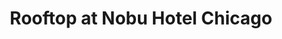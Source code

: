 ---
layout: place
title: "Rooftop at Nobu Hotel Chicago"
permalink: /illinois/chicago/rooftop-at-nobu-hotel-chicago.html
stateAbbr: IL
stateName: Illinois
cityName: Chicago
place_id: ChIJeX3F8eUtDogRIlPIC1Si8dM
photos:
  - name: >-
      places/ChIJeX3F8eUtDogRIlPIC1Si8dM/photos/AeeoHcK0gDSZ-DZ2lE7CNNlhn2p6q9h7D4tzsohJUBB6aFcK_1_EiNB37MsASxmhGXZbp7ggwFMfOJSkwqfsFdMp2ovgZzbdUX9ugANzwWnC9aLXzUJcyPACYDQpEZOjJdEf-SHpHKp5ccJRlgOSv53nXRsG2X7LB9pcgzUvUz_mgU6KSiCeKY0NnlboxjupavhKzQ34jd6Q8UJd1F8KX2ljtKykcBXYDV4NdLDzgeqrsQk0WVF2vKp-aG6gLizuWTkMxwa3m5DaY4GcE2iKJHRswDXgC8Y64BPyamcaXcta5dd6wDOicn6P6Zcv0cFjGtNAk_feb4rKnx57hMmikxV-SchXNPlJEBm65K4WUWFoV2wJtjcixtBsCHDlAdPQjrRoheZa0nia-Z3ByKjWwxmmuN2VMfNxwUBEQeGqAPJc2jOfmkat
    widthPx: 3072
    heightPx: 4080
    authorAttributions:
      - displayName: Mike Nontharit Maniam
        uri: https://maps.google.com/maps/contrib/109215616066530593854
        photoUri: >-
          https://lh3.googleusercontent.com/a-/ALV-UjXJrCQCp7ljTOiufbXZ7fmv7xmkUvCm7Mh_OdFsznODl6JS5lMm=s100-p-k-no-mo
    flagContentUri: >-
      https://www.google.com/local/imagery/report/?cb_client=maps_api_places.places_api&image_key=!1e10!2sCIHM0ogKEICAgIDxhvaA5QE&hl=en-US
    googleMapsUri: >-
      https://www.google.com/maps/place//data=!3m4!1e2!3m2!1sCIHM0ogKEICAgIDxhvaA5QE!2e10!4m2!3m1!1s0x880e2de5f1c57d79:0xd3f1a2540bc85322
  - name: >-
      places/ChIJeX3F8eUtDogRIlPIC1Si8dM/photos/AeeoHcKIHUGONlwexxPUKhRZu3x4hnvGta68kmsDoOwjzzWpiqJLxBmvjylvl7O4E5ckbGKBMe6Getx09YzCYltdFfhwdqGAc57eEBSsiYrVBnGakPIDrw0TFFCgPpWir3_rRDp8zO2vTB1q4vvwBipNE7B0Uwz45orG4JoYzFNDWCsQ48hS1fh_Q48mWiydZvY7uCePTNI5Y46FiymHUIH1_H41U1TvFfeiCRK4YsJ1AVXNnzfxR_9m5t3cMf6Lqz3oOYC1p3wyY7vvBe95IVPqQLuSkn2dDMdRWJjwW_bPOYqqlruwHG1XOCWNULUSG316FGh-7Q_NJ6RY1leNq1UDZcTGdB1mX9x2-vaT66qWxBTdjJClWKQ_3IPb67ZjJULJl5ffT_WaL_vV7-Lm44czldCLd6CTqttEnQczA46iqhYie0IZ
    widthPx: 1032
    heightPx: 762
    authorAttributions:
      - displayName: David Vega (Tridence)
        uri: https://maps.google.com/maps/contrib/108671578383049741960
        photoUri: >-
          https://lh3.googleusercontent.com/a-/ALV-UjUTOJXRrzxTmsd-d5u6dMjEqLFwylAvpKQ8ta2sdumWLcvqzSU7EA=s100-p-k-no-mo
    flagContentUri: >-
      https://www.google.com/local/imagery/report/?cb_client=maps_api_places.places_api&image_key=!1e10!2sCIHM0ogKEICAgICqzrCfvQE&hl=en-US
    googleMapsUri: >-
      https://www.google.com/maps/place//data=!3m4!1e2!3m2!1sCIHM0ogKEICAgICqzrCfvQE!2e10!4m2!3m1!1s0x880e2de5f1c57d79:0xd3f1a2540bc85322
  - name: >-
      places/ChIJeX3F8eUtDogRIlPIC1Si8dM/photos/AeeoHcJU6tSMJBFXxST3dgQXcbzwYBMcw22rrnU2GLET_l4iqqNWNMCJx_Jp3gRXYEGulRVw5UIUaBBGvpeSRKJXMBd9Hi2qh_LhzHjwdFi33At1vzMsmV6ZFMWvNzfjfOhzjkby12eIkOUV9AQQfMoT2NwDIFthh33rbbOfb7hk0IeEPZHawy1-xwSXMPbZ0smTASWUemt2_zIn7lNbeZPAS9ktIsdG1BfXh-XOxCwm4rP-Oa37CWRrnzpUZYzZ1hFT-q_dSRZXpEEXDW9RhfGVmg4iQIoL8dNfK50d35RLgBWBMg
    widthPx: 1280
    heightPx: 720
    authorAttributions:
      - displayName: Rooftop at Nobu Hotel Chicago
        uri: https://maps.google.com/maps/contrib/102266140130763190421
        photoUri: >-
          https://lh3.googleusercontent.com/a-/ALV-UjW6gca4NslyZsMSeKafLjkDeDOyJIB7XKv1TX3lrcudbU5C0N51=s100-p-k-no-mo
    flagContentUri: >-
      https://www.google.com/local/imagery/report/?cb_client=maps_api_places.places_api&image_key=!1e10!2sAF1QipPkOPN_2_PO3Gxvz-6lNlKmRe2W-jYirW-50skl&hl=en-US
    googleMapsUri: >-
      https://www.google.com/maps/place//data=!3m4!1e2!3m2!1sAF1QipPkOPN_2_PO3Gxvz-6lNlKmRe2W-jYirW-50skl!2e10!4m2!3m1!1s0x880e2de5f1c57d79:0xd3f1a2540bc85322
  - name: >-
      places/ChIJeX3F8eUtDogRIlPIC1Si8dM/photos/AeeoHcLHvsruCdo7gg_Qmc8rsrz78_wBZUaDhilVErpJ2QnMEtuDjQ8o6lgLOu5BIv2ZBaqG645_17HKFlR-RlD5hdi8nHCa2_xRl-6-CvwbXa3AyAze7KN6tId_Ps8Ji4KOKKu5A5PR_1sCHLlZC87-eAWB9k6yQ10WY-Xz1zzRL-2CxiPvr_2TJqaDke6GvEenkLxQTSy6UQPG3QoWMarskvou0rSxcY4-Z6vepAODb9qEUm0dadlomilB7tKSNfrutirhYhVPR96Y202UUbTeCSPHdlgH2iwmNUfjWAmZN9tEoEzTYTGldqLTemgoz4oo7beU7UudBjt-HszdJrLV4biYYEH1QjTF17Wv51f-YTP-sNvB5vEp7Y6y9V2LutwopdP2235wc66ndd4IffcWluQxRKIrFZwiBog-eeyL0PJk5Q
    widthPx: 1290
    heightPx: 1612
    authorAttributions:
      - displayName: ɑnnie
        uri: https://maps.google.com/maps/contrib/100072236457454303124
        photoUri: >-
          https://lh3.googleusercontent.com/a-/ALV-UjWxv0dHtAckNE-dh7oPMYD6htqOtQp4_No0ys7Hycs1-aeHSXbY=s100-p-k-no-mo
    flagContentUri: >-
      https://www.google.com/local/imagery/report/?cb_client=maps_api_places.places_api&image_key=!1e10!2sCIHM0ogKEICAgIDLkLmzMw&hl=en-US
    googleMapsUri: >-
      https://www.google.com/maps/place//data=!3m4!1e2!3m2!1sCIHM0ogKEICAgIDLkLmzMw!2e10!4m2!3m1!1s0x880e2de5f1c57d79:0xd3f1a2540bc85322
  - name: >-
      places/ChIJeX3F8eUtDogRIlPIC1Si8dM/photos/AeeoHcJfE8Wp-tNkZXtTF1_o2HlOtnflcjd6nIm2L7oLw04O9Xh3Q9GWN2UEXdNVjp-oNWUFaM8LNMz1xPgULHbKUmuE-GpqPBesEnd6KqyrjkYRdBsTvnuMqZDMGw_KkQnRszy4gKnl8y8se_3qBwFhWdbnQ8N_yDx8IS9hzsCYnFKx3CV2E9CTWB8EZNffr8K6wysw3GtqcFEbMdP9RdCJU6E-u_XCWNbOro0Y1XCNYNRjsdW44DovfbPToxuLt8v4GjPoj4HQh2ldC7jVh94iTJe0d-sF-NL9XpCmEdy9hnkQUfNchJnlaMIYSMWKOTm0cGPPL42QMFzH8CLV_BPzEf-TCjoXhAiPvrtskwW_07Z7Yzc7NsYFfsgDYScVqTKaYQfktmpX93fdERg_LLb0ap3jufnJ6qSgQw05VpuIfmOPjA
    widthPx: 4000
    heightPx: 3000
    authorAttributions:
      - displayName: Brett Pommerenck
        uri: https://maps.google.com/maps/contrib/109507533210269604176
        photoUri: >-
          https://lh3.googleusercontent.com/a-/ALV-UjWO7gbP5GYzHUhYWjR5hZxHWuFH26yKyrHQlqT0YLiTDGwgbkrY=s100-p-k-no-mo
    flagContentUri: >-
      https://www.google.com/local/imagery/report/?cb_client=maps_api_places.places_api&image_key=!1e10!2sCIHM0ogKEICAgICJgOuaLg&hl=en-US
    googleMapsUri: >-
      https://www.google.com/maps/place//data=!3m4!1e2!3m2!1sCIHM0ogKEICAgICJgOuaLg!2e10!4m2!3m1!1s0x880e2de5f1c57d79:0xd3f1a2540bc85322
  - name: >-
      places/ChIJeX3F8eUtDogRIlPIC1Si8dM/photos/AeeoHcJMs0ikszlh20hCnX2V8VNU3o6kcws0GHFgvJOBWss5IjL-ueVu7AoFHiAKR9rYnGQsXmVzgrQD0G8UYQTrnoIGcmKqoZ91DdbOnCZ-zgHv1cGsqkyS9l4Zql-10ItB0s8ZdjEvFmaWtAkLjQLcSSFFMfhlmrnsXRdQGRcjydl3H2BxLZ2EepRi2Gm8bmWiiHdCDRRZiI8Aiz-zt1Qr7AK-Jw5VNlTW3rcyFZScs32KkhlFdj_RhzmwbwD5N27iX_OXVGSPfO4qqWg-mtZuEEobHA0snvlv2bisuFaqcaRvobaRh146cQ8a6wuGtyEVWYdYZqJP0cbJo5mBmd9EN8ueF4eDHD6vO25NbfJKeOEHOiZdyt6F5kRTaxmLe-W6o4_YMJXppd5oWn3-j4sRyBMQ8ceD1DaZJrhBhodUaHP29A
    widthPx: 4032
    heightPx: 3024
    authorAttributions:
      - displayName: Derek Beckman
        uri: https://maps.google.com/maps/contrib/114924175737460162588
        photoUri: >-
          https://lh3.googleusercontent.com/a/ACg8ocK6DsKUzmz48wQPngtubpucjsTMJmDvDzMylNMV58j9qk4d0Q=s100-p-k-no-mo
    flagContentUri: >-
      https://www.google.com/local/imagery/report/?cb_client=maps_api_places.places_api&image_key=!1e10!2sCIHM0ogKEICAgIDbk_G_Wg&hl=en-US
    googleMapsUri: >-
      https://www.google.com/maps/place//data=!3m4!1e2!3m2!1sCIHM0ogKEICAgIDbk_G_Wg!2e10!4m2!3m1!1s0x880e2de5f1c57d79:0xd3f1a2540bc85322
  - name: >-
      places/ChIJeX3F8eUtDogRIlPIC1Si8dM/photos/AeeoHcImAOzmj6sI64y20g1tRVrJUjDOTjmLi38aK6otcJ-J2sDK6kbOJl_rJCs76xqJ0UZ4OKxSw7zOvtb-Qg41IwWKhujIdK2Y8jhazPjodCGK-1Iq_6Fqoopw82jCaGaieL8ZSGRKKcR7DYCcZ9mbka7YNK6u6aEjRroHTZBtaxzUnedlhSSyU4kgw3OrWHbRdarD8Lhcr0kiYVBYh5vUiqveoUbfWaUVtRY_cwii_PmCh-wt3pD2x_38uxEuc2cEZOiHSEKoUhXV0bMjQHmt8TtifcQMCa4XA_6ug0VLmZ01Sk1wiGzTcS32tmE9PM_ekXgIc4yIUbALRrwrLhuP-EEfKs_d6tPGld2F59lSO2Z89UN6_BacrS-EZ2ClQxF9zTkjwtLs07Jbab00BAJqMXmFyeH2GvXUy88BwSKDYeqelw
    widthPx: 3277
    heightPx: 2458
    authorAttributions:
      - displayName: Rolo
        uri: https://maps.google.com/maps/contrib/104309418917933868148
        photoUri: >-
          https://lh3.googleusercontent.com/a-/ALV-UjUnoict0dWknAm-hCOHVgb-px5UJzmAXSL2D95K0lq6wbD-T6k=s100-p-k-no-mo
    flagContentUri: >-
      https://www.google.com/local/imagery/report/?cb_client=maps_api_places.places_api&image_key=!1e10!2sCIHM0ogKEICAgIDTjcOkHg&hl=en-US
    googleMapsUri: >-
      https://www.google.com/maps/place//data=!3m4!1e2!3m2!1sCIHM0ogKEICAgIDTjcOkHg!2e10!4m2!3m1!1s0x880e2de5f1c57d79:0xd3f1a2540bc85322
  - name: >-
      places/ChIJeX3F8eUtDogRIlPIC1Si8dM/photos/AeeoHcLqv5UyK3UtZvcpwskuuw7o2UaUd0Xl8odUT2oUsnldzIy10eT5-FY0s_qglyZmA_rBXcschlOtX_qnqcRa4XIU3tTgwNtIt-PNnWoGzWWTwbh3VYJrCPB5cMJeIlD_BFz26rkElJbR0obolKk3BfgoImHI-RueFx4_1PsTcIS4cRN454Yg2ptxrthemewG2kubHTWbC6E97oRSszssAs-tTGQhvwjZNbQObCe6loXyIqF3lmJ7gO9YEMu9IDNKX-55SHpTdcl9Crqc79j1gOSgcXtYk1BNclJDrA0IKOq7qDMoyDuIC8IqSckl5a89-qDOnRKHl7P4VZtlGkl98EVSvKAfOrcEZyy2zDsQEO3Ivs19hSRxiXBgWruYZ9hQSJfXiy2ervV6CqoO_EJqfKNXk200n7ry0Mo0Ws0yH9k
    widthPx: 1024
    heightPx: 768
    authorAttributions:
      - displayName: David Vega (Tridence)
        uri: https://maps.google.com/maps/contrib/108671578383049741960
        photoUri: >-
          https://lh3.googleusercontent.com/a-/ALV-UjUTOJXRrzxTmsd-d5u6dMjEqLFwylAvpKQ8ta2sdumWLcvqzSU7EA=s100-p-k-no-mo
    flagContentUri: >-
      https://www.google.com/local/imagery/report/?cb_client=maps_api_places.places_api&image_key=!1e10!2sCIHM0ogKEICAgICqzvDYUg&hl=en-US
    googleMapsUri: >-
      https://www.google.com/maps/place//data=!3m4!1e2!3m2!1sCIHM0ogKEICAgICqzvDYUg!2e10!4m2!3m1!1s0x880e2de5f1c57d79:0xd3f1a2540bc85322
  - name: >-
      places/ChIJeX3F8eUtDogRIlPIC1Si8dM/photos/AeeoHcL1WXvtnfRgMWcgl2pZ-ZbUQTQzs96BBwchU2JVE6DU5LBJB1EXAiXm9jQr9TNFFxU_JjX1BMJPV0HI6J9M33mFlLBZFnLucyPe95pZFcfcBBgV-jAksTC3gm6Rko9znAsbKuSXrzwFDsUl56otkbnl__YwicHKOZxzEjM9CWjAXYwCDBMUAPr077m01atYiNYzo7SiV3xeBEfZ1dQW4vJrxcc_35hKiQtxFMrau9qa4UER-29r_algpW0cVBdF8qGkq4uHru4YIQEzU_wzhfyzcQFqFA7F-jwFELN4MxBzSMEZIQo41smgS3FtHDc6baFze1BjaTT82u3rI3DhC27RmVG8ZWviGvk69Hgq9gI6rh-ZZPPU7hogs1xDadOLR0jrfD6k4l8UySwAE2DWdKJV5H3DSZcTuM2ECkodh-4Y7g
    widthPx: 3024
    heightPx: 4032
    authorAttributions:
      - displayName: Julian Harrell
        uri: https://maps.google.com/maps/contrib/107302273200042112450
        photoUri: >-
          https://lh3.googleusercontent.com/a-/ALV-UjV3rcKeMSBlkTO6ES4ZMFuTovkMvsByAjsKDKJbpIH6JxkAAlqz=s100-p-k-no-mo
    flagContentUri: >-
      https://www.google.com/local/imagery/report/?cb_client=maps_api_places.places_api&image_key=!1e10!2sCIHM0ogKEICAgICHzK_UDg&hl=en-US
    googleMapsUri: >-
      https://www.google.com/maps/place//data=!3m4!1e2!3m2!1sCIHM0ogKEICAgICHzK_UDg!2e10!4m2!3m1!1s0x880e2de5f1c57d79:0xd3f1a2540bc85322
  - name: >-
      places/ChIJeX3F8eUtDogRIlPIC1Si8dM/photos/AeeoHcJp8bff611o6RzoBZmt52x4Wg-76ym8fGOL9Utub1aVSH1GL6xdPczIDF-rR3id8PLtoRbVg_Tn5u4b2ghvKo0s9fR1Ka1XgKwKv0SrPLtfXWVz0rcwebyyABtGmu7X2zUTEYqpE9s90EZFol1mh6tEK_D033FMBXfl54pcqd6bXzBJwJ7EsRGqUuNq2rp-n2jP4_mtOcEEmXhEREh9rDEwpMooR4rEB_3KJiolkFvyYm-W5SsNWTHDNAOyOyBewoeOpUSmJCnaVc2iOm4v5eyC10-irVftKag8ukgpD2JFvWwhuHl8ZwAWifQcQigtpwmMcV5XlcBymcEq3SWDLUTHU2resEzFXZnTdKyVD8wt6Zau95BD63vOfiAc7fFFBTuGUGL3Olbdq5xG7Vr5Gy2wsYC4MrF-84ivpQJhRiwP2CZH
    widthPx: 3024
    heightPx: 4032
    authorAttributions:
      - displayName: Chris Eyo
        uri: https://maps.google.com/maps/contrib/117097421879993119090
        photoUri: >-
          https://lh3.googleusercontent.com/a-/ALV-UjUszaW0KI90Ws8sxfj9URaR1AqOhDZWVrjMbGm_x5qrCG0KZkzp=s100-p-k-no-mo
    flagContentUri: >-
      https://www.google.com/local/imagery/report/?cb_client=maps_api_places.places_api&image_key=!1e10!2sCIHM0ogKEICAgIDnh4nLlgE&hl=en-US
    googleMapsUri: >-
      https://www.google.com/maps/place//data=!3m4!1e2!3m2!1sCIHM0ogKEICAgIDnh4nLlgE!2e10!4m2!3m1!1s0x880e2de5f1c57d79:0xd3f1a2540bc85322
address: 155 N Peoria St 11th Floor, Chicago, IL 60607, USA
street: 155 N Peoria St 11th Floor
city: Chicago
state: IL
zip: '60607'
country: USA
neighborhood: Fulton Market District
latitude: '41.884706'
longitude: '-87.649519'
accessibility_options:
  wheelchairAccessibleParking: true
  wheelchairAccessibleEntrance: true
  wheelchairAccessibleRestroom: true
  wheelchairAccessibleSeating: true
business_status: OPERATIONAL
name: Rooftop at Nobu Hotel Chicago
google_maps_links:
  directionsUri: >-
    https://www.google.com/maps/dir//''/data=!4m7!4m6!1m1!4e2!1m2!1m1!1s0x880e2de5f1c57d79:0xd3f1a2540bc85322!3e0
  placeUri: https://maps.google.com/?cid=15272166293248693026
  writeAReviewUri: >-
    https://www.google.com/maps/place//data=!4m3!3m2!1s0x880e2de5f1c57d79:0xd3f1a2540bc85322!12e1
  reviewsUri: >-
    https://www.google.com/maps/place//data=!4m4!3m3!1s0x880e2de5f1c57d79:0xd3f1a2540bc85322!9m1!1b1
  photosUri: >-
    https://www.google.com/maps/place//data=!4m3!3m2!1s0x880e2de5f1c57d79:0xd3f1a2540bc85322!10e5
primary_type: Restaurant
opening_hours:
  regular: null
  current: null
secondary_opening_hours:
  regular:
    weekdayDescriptions: null
    type: null
  current:
    weekdayDescriptions: null
    type: null
phone: null
price_level: null
price_range: null
rating: null
rating_count: 0
website: null
description: null
reviews: null
parking_options: null
payment_options: null
allow_dogs: null
curbside_pickup: null
delivery: null
dine_in: null
good_for_children: null
good_for_groups: null
good_for_sports: null
live_music: null
menu_for_children: null
outdoor_seating: null
reservable: null
restroom: null
serves_beer: null
serves_breakfast: null
serves_brunch: null
serves_cocktails: null
serves_coffee: null
serves_dinner: null
serves_dessert: null
serves_lunch: null
serves_vegetarian_food: null
serves_wine: null
takeout: null

---